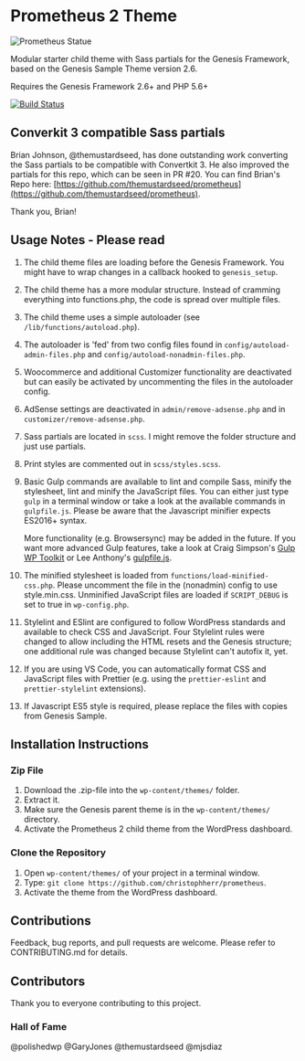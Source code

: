 # Prometheus 2 Theme

![Prometheus Statue](https://raw.githubusercontent.com/christophherr/prometheus/develop/screenshot.png)

Modular starter child theme with Sass partials for the Genesis Framework, based on the Genesis Sample Theme version 2.6.

Requires the Genesis Framework 2.6+ and PHP 5.6+

[![Build Status](https://travis-ci.org/christophherr/prometheus.svg?branch=develop)](https://travis-ci.org/christophherr/prometheus)

## Converkit 3 compatible Sass partials

Brian Johnson, @themustardseed, has done outstanding work converting the Sass partials to be compatible with Convertkit 3.
He also improved the partials for this repo, which can be seen in PR #20.
You can find Brian's Repo here: [https://github.com/themustardseed/prometheus](https://github.com/themustardseed/prometheus).

Thank you, Brian!

## Usage Notes - Please read

1.  The child theme files are loading before the Genesis Framework.
    You might have to wrap changes in a callback hooked to `genesis_setup`.
2.  The child theme has a more modular structure.
    Instead of cramming everything into functions.php, the code is spread over multiple files.
3.  The child theme uses a simple autoloader (see `/lib/functions/autoload.php`).
4.  The autoloader is 'fed' from two config files found in `config/autoload-admin-files.php` and `config/autoload-nonadmin-files.php`.
5.  Woocommerce and additional Customizer functionality are deactivated but can easily be activated by uncommenting the files in the autoloader config.
6.  AdSense settings are deactivated in `admin/remove-adsense.php` and in `customizer/remove-adsense.php`.
7.  Sass partials are located in `scss`. I might remove the folder structure and just use partials.
8.  Print styles are commented out in `scss/styles.scss`.
9.  Basic Gulp commands are available to lint and compile Sass, minify the stylesheet, lint and minify the JavaScript files.
    You can either just type `gulp` in a terminal window or take a look at the available commands in `gulpfile.js`.
    Please be aware that the Javascript minifier expects ES2016+ syntax.

    More functionality (e.g. Browsersync) may be added in the future.
    If you want more advanced Gulp features, take a look at Craig Simpson's [Gulp WP Toolkit](https://github.com/craigsimps/gulp-wp-toolkit/) or Lee Anthony's [gulpfile.js](https://github.com/seothemes/genesis-starter/blob/master/gulpfile.js).

10. The minified stylesheet is loaded from `functions/load-minified-css.php`. Please uncomment the file in the (nonadmin) config to use style.min.css. Unminified JavaScript files are loaded if `SCRIPT_DEBUG` is set to true in `wp-config.php`.
11. Stylelint and ESlint are configured to follow WordPress standards and available to check CSS and JavaScript.
    Four Stylelint rules were changed to allow including the HTML resets and the Genesis structure; one additional rule was changed because Stylelint can't autofix it, yet.
12. If you are using VS Code, you can automatically format CSS and JavaScript files with Prettier (e.g. using the `prettier-eslint` and `prettier-stylelint` extensions).
13. If Javascript ES5 style is required, please replace the files with copies from Genesis Sample.

## Installation Instructions

### Zip File

1.  Download the .zip-file into the `wp-content/themes/` folder.
2.  Extract it.
3.  Make sure the Genesis parent theme is in the `wp-content/themes/` directory.
4.  Activate the Prometheus 2 child theme from the WordPress dashboard.

### Clone the Repository

1.  Open `wp-content/themes/` of your project in a terminal window.
2.  Type: `git clone https://github.com/christophherr/prometheus`.
3.  Activate the theme from the WordPress dashboard.

## Contributions

Feedback, bug reports, and pull requests are welcome.
Please refer to CONTRIBUTING.md for details.

## Contributors

Thank you to everyone contributing to this project.

### Hall of Fame

@polishedwp @GaryJones @themustardseed @mjsdiaz
